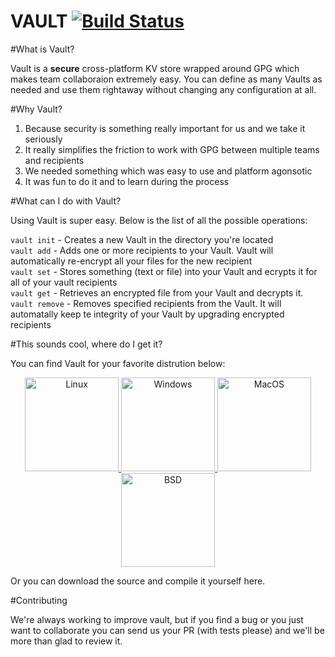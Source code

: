 VAULT  [![Build Status](https://travis-ci.org/franela/vault.svg?branch=master)](https://travis-ci.org/franela/vault)
=====


#What is Vault?

Vault is a __secure__ cross-platform KV store wrapped around GPG which makes team collaboraion extremely easy. 
You can define as many Vaults as needed and use them rightaway without changing any configuration at all.


#Why Vault?

1. Because security is something really important for us and we take it seriously
2. It really simplifies the friction to work with GPG between multiple teams and recipients
3. We needed something which was easy to use and platform agonsotic
4. It was fun to do it and to learn during the process


#What can I do with Vault?

Using Vault is super easy. Below is the list of all the possible operations:

`vault init` - Creates a new Vault in the directory you're located  
`vault add` - Adds one or more recipients to your Vault. Vault will automatically re-encrypt all your files for the new recipient  
`vault set` - Stores something (text or file) into your Vault and ecrypts it for all of your vault recipients  
`vault get` - Retrieves an encrypted file from your Vault and decrypts it.  
`vault remove` - Removes specified recipients from the Vault. It will automatally keep te integrity of your Vault by upgrading encrypted recipients  


#This sounds cool, where do I get it?


You can find Vault for your favorite distrution below:  


<p align="center">
  <a href="https://github.com/franela/vault/releases/download/0.0.1/linux.zip" ><img width="150px" height="150px" src="http://imagenes.es.sftcdn.net/blog/es/2013/09/Tux-Seguridad.png" alt="Linux"/> </a>
  <a href="https://github.com/franela/vault/releases/download/0.0.1/windows.zip" ><img width="150px" height="150px" src="http://webpamplona.com/wp-content/uploads/2014/06/windows.png" alt="Windows" /> </a>
  <a href="https://github.com/franela/vault/releases/download/0.0.1/darwin.zip" ><img width="150px" height="150px" src="http://jvcapital.it/wp-content/uploads/2014/08/apple-finanziamenti.png" alt="MacOS" /> </a>
  <a href="https://github.com/franela/vault/releases/download/0.0.1/freebsd.zip" ><img width="150px" height="150px" src="http://1.bp.blogspot.com/-mls96EYcCoA/U-sS1D6FknI/AAAAAAAATqk/BCRJYO9jR4U/s1600/freebsd.png" alt="BSD" /> </a>
  
</p>




Or you can download the source and compile it yourself here.



#Contributing

We're always working to improve vault, but if you find a bug or you just want to collaborate you can send us your PR (with tests please) and we'll be more than glad to review it.

